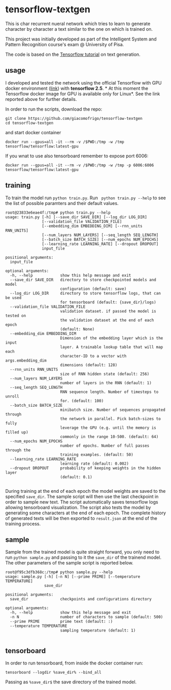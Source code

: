 # tensorflow-textgen
This is char recurrent nueral network which tries to learn to generate character by character a text similar to the one on which is trained on.

This project was initially developed as part of the Intelligent System and Pattern Recognition course's exam @ University of Pisa.

The code is based on the [Tensorflow tutorial](https://www.tensorflow.org/text/tutorials/text_generation) on text generation.

## usage
I developed and tested the network using the official Tensorflow with GPU docker environment ([link](https://hub.docker.com/r/tensorflow/tensorflow/)) with **tensorflow 2.5**. * At this moment the Tensorflow docker image for GPU is available only for Linux*. See the link reported above for further details.

In order to run the scripts, download the repo:
```
git clone https://github.com/giacomofrigo/tensorflow-textgen
cd tensorflow-textgen
```
and start docker container
```
docker run --gpus=all -it --rm -v /$PWD:/tmp -w /tmp tensorflow/tensorflow:latest-gpu
```

If you wnat to use also tensorboard remember to expose port 6006:

```
docker run --gpus=all -it --rm -v /$PWD:/tmp -w /tmp -p 6006:6006 tensorflow/tensorflow:latest-gpu
```
## training
To train the model run `python train.py`. Run ` python train.py --help` to see the list of possible paramters and their default values.
```
root@23833e6eae4f:/tmp# python train.py --help
usage: train.py [-h] [--save_dir SAVE_DIR] [--log_dir LOG_DIR]
                [--validation_file VALIDATION_FILE]
                [--embedding_dim EMBEDDING_DIM] [--rnn_units RNN_UNITS]
                [--num_layers NUM_LAYERS] [--seq_length SEQ_LENGTH]
                [--batch_size BATCH_SIZE] [--num_epochs NUM_EPOCHS]
                [--learning_rate LEARNING_RATE] [--dropout DROPOUT]
                input_file

positional arguments:
  input_file

optional arguments:
  -h, --help            show this help message and exit
  --save_dir SAVE_DIR   directory to store checkpointed models and model
                        configuration (default: save)
  --log_dir LOG_DIR     directory to store tensorflow logs, that can be used
                        for tensorboard (default: {save_dir}/logs)
  --validation_file VALIDATION_FILE
                        validation dataset. if passed the model is tested on
                        the validation dataset at the end of each epoch
                        (default: None)
  --embedding_dim EMBEDDING_DIM
                        Dimension of the embedding layer which is the input
                        layer. A trainable lookup table that will map each
                        character-ID to a vector with args.embedding_dim
                        dimensions (default: 128)
  --rnn_units RNN_UNITS
                        size of RNN hidden state (default: 256)
  --num_layers NUM_LAYERS
                        number of layers in the RNN (default: 1)
  --seq_length SEQ_LENGTH
                        RNN sequence length. Number of timesteps to unroll
                        for. (default: 100)
  --batch_size BATCH_SIZE
                        minibatch size. Number of sequences propagated through
                        the network in parallel. Pick batch-sizes to fully
                        leverage the GPU (e.g. until the memory is filled up)
                        commonly in the range 10-500. (default: 64)
  --num_epochs NUM_EPOCHS
                        number of epochs. Number of full passes through the
                        training examples. (default: 50)
  --learning_rate LEARNING_RATE
                        learning rate (default: 0.002)
  --dropout DROPOUT     probability of keeping weights in the hidden layer
                        (default: 0.1)


```

During training at the end of each epoch the model weights are saved to the specified `save_dir`. The sample script will then use the last checkpoint in order to sample new text.
The script automatically saves tensorflow logs allowing tensorboard visualization. The script also tests the model by generating some characters at the end of each epoch. 
The complete history of generated texts will be then exported to `result.json` at the end of the training process.

## sample
Sample from the trained model is quite straight forward, you only need to run `python sample.py` and passing to it the `save_dir` of the trainend model.
The other parameters of the sample script is reported below.

```
root@f95c3dfb368c:/tmp# python sample.py --help
usage: sample.py [-h] [-n N] [--prime PRIME] [--temperature TEMPERATURE]
                 save_dir

positional arguments:
  save_dir              checkpoints and configurations directory

optional arguments:
  -h, --help            show this help message and exit
  -n N                  number of characters to sample (default: 500)
  --prime PRIME         prime text (default: :)
  --temperature TEMPERATURE
                        sampling temperature (default: 1)
                        
```

## tensorboard 
In order to run tensorboard, from inside the docker container run:
```
tensorboard --logdir %save_dir% --bind_all
```
Passing as `%save_dir$` the save directory of the trained model. 




